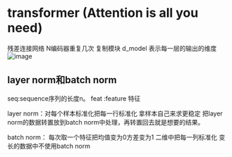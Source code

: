 # transformer (Attention is all you need)
残差连接网络 N编码器重复几次 复制模块 d_model 表示每一层的输出的维度
![image](https://github.com/iiiLayone/base-of-mgbert/blob/main/images/transformer.png)



## layer norm和batch norm  
seq:sequence序列的长度n。 feat :feature 特征 


layer norm：对每个样本标准化把每一行标准化 拿样本自己来求更稳定  把layer norm的数据转置放到batch norm中处理，再转置回去就是想要的结果。

batch norm： 每次取一个特征把均值变为0方差变为1 二维中把每一列标准化 变长的数据中不使用batch norm 
